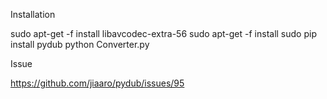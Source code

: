 Installation

sudo apt-get -f install libavcodec-extra-56
sudo apt-get -f install
sudo pip install pydub
python Converter.py

Issue

https://github.com/jiaaro/pydub/issues/95